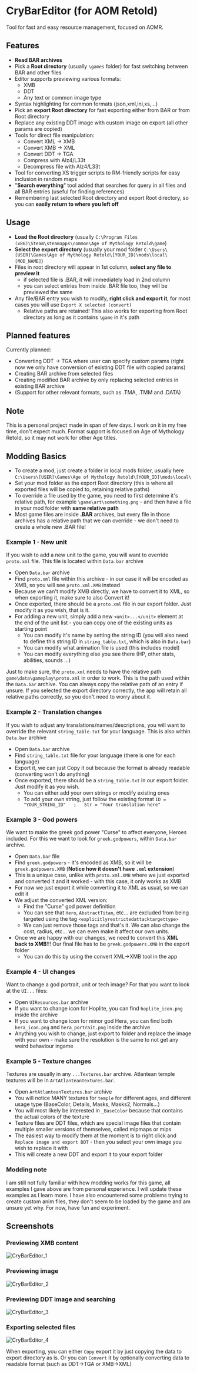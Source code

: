 # CryBarEditor (for AOM Retold)
Tool for fast and easy resource management, focused on AOMR.

## Features
- **Read BAR archives**
- Pick a **Root directory** (usually `\games` folder) for fast switching between BAR and other files
- Editor supports previewing various formats:
  - XMB
  - DDT
  - Any text or common image type
- Syntax highlighting for common formats (json,xml,ini,xs,...)
- Pick an **export Root directory** for fast exporting either from BAR or from Root directory
- Replace any existing DDT image with custom image on export (all other params are copied)
- Tools for direct file manipulation:
  - Convert XML -> XMB
  - Convert XMB -> XML
  - Convert DDT -> TGA
  - Compress with Alz4/L33t
  - Decompress file with Alz4/L33t
- Tool for converting XS trigger scripts to RM-friendly scripts for easy inclusion in random maps
- "**Search everything**" tool added that searches for query in all files and all BAR entries (useful for finding references)
- Remembering last selected Root directory and export Root directory, so you can **easily return to where you left off**

## Usage
- **Load the Root directory** (usually `C:\Program Files (x86)\Steam\steamapps\common\Age of Mythology Retold\game`)
- **Select the export directory** (usually your mod folder `C:\Users\[USER]\Games\Age of Mythology Retold\[YOUR_ID]\mods\local\[MOD_NAME]`)
- Files in root directory will appear in 1st column, **select any file to preview it**
  - if selected file is .BAR, it will immediately load in 2nd column
  - you can select entries from inside .BAR file too, they will be previewed the same
- Any file/BAR entry you wish to modify, **right click and export it**, for most cases you will use `Export X selected (convert)`
  - Relative paths are retained! This also works for exporting from Root directory as long as it contains `\game` in it's path
   
## Planned features
Currently planned:
- Converting DDT -> TGA where user can specify custom params (right now we only have conversion of existing DDT file with copied params)
- Creating BAR archive from selected files
- Creating modified BAR archive by only replacing selected entries in existing BAR archive
- (Support for other relevant formats, such as .TMA, .TMM and .DATA)

## Note
This is a personal project made in span of few days. I work on it in my free time, don't expect much.
Format support is focused on Age of Mythology Retold, so it may not work for other Age titles.

## Modding Basics
- To create a mod, just create a folder in local mods folder, usually here `C:\Users\[USER]\Games\Age of Mythology Retold\[YOUR_ID]\mods\local\`
- Set your mod folder as the export Root directory (this is where all exported files will be copied to, retaining relative paths)
- To override a file used by the game, you need to first determine it's relative path, for example `\game\art\something.png` - and then have a file in your mod folder with **same relative path**
- Most game files are inside **.BAR** archives, but every file in those archives has a relative path that we can override - we don't need to create a whole new .BAR file!

### Example 1 - New unit
If you wish to add a new unit to the game, you will want to override `proto.xml` file. This file is located within `Data.bar` archive
- Open `Data.bar` archive 
- Find `proto.xml` file within this archive - in our case it will be encoded as XMB, so you will see `proto.xml.XMB` instead
- Because we can't modify XMB directly, we have to convert it to XML, so when exporting it, make sure to also Convert it!
- Once exported, there should be a `proto.xml` file in our export folder. Just modify it as you wish, that is it.
- For adding a new unit, simply add a new `<unit>...</unit>` element at the end of the unit list - you can copy one of the existing units as starting point
  - You can modify it's name by setting the string ID (you will also need to define this string ID in `string_table.txt`, which is also in `Data.bar`)
  - You can modify what animation file is used (this includes model)
  - You can modify everything else you see there (HP, other stats, abilities, sounds ...)

Just to make sure, the `proto.xml` needs to have the relative path `game\data\gameplay\proto.xml` in order to work. This is the path used within the `Data.bar` archive.
You can always copy the relative path of an entry if unsure. If you selected the export directory correctly, the app will retain all relative paths correctly, so you don't need to worry about it.

### Example 2 - Translation changes
If you wish to adjust any translations/names/descriptions, you will want to override the relevant `string_table.txt` for your language. This is also within `Data.bar` archive
- Open `Data.bar` archive
- Find `string_table.txt` file for your language (there is one for each language)
- Export it, we can just Copy it out because the format is already readable (converting won't do anything)
- Once exported, there should be a `string_table.txt` in our export folder. Just modify it as you wish.
  - You can either add your own strings or modify existing ones
  - To add your own string, just follow the existing format `ID = "YOUR_STRING_ID"   ;   Str = "Your translation here"`

### Example 3 - God powers
We want to make the greek god power "Curse" to affect everyone, Heroes included.
For this we want to look for `greek.godpowers`, within `Data.bar` archive.
- Open `Data.bar` file
- Find `greek.godpowers` - it's encoded as XMB, so it will be `greek.godpowers.XMB` (**Notice how it doesn't have `.xml` extension**)
- This is a unique case, unlike with `proto.xml.XMB` where we just exported and converted it and it worked - with this case, it only works as XMB
- For now we just export it while converting it to XML as usual, so we can edit it
- We adjust the converted XML version:
  - Find the "Curse" god power definition
  - You can see that `Hero`, `AbstractTitan`, etc... are excluded from being targeted using the tag `<explicitlyrestrictedattacktargettype>`
  - We can just remove those tags and that's it. We can also change the cost, radius, etc... we can even make it affect our own units.
- Once we are happy with our changes, we need to convert this **XML back to XMB**!!! Our final file has to be `greek.godpowers.XMB` in the export folder
  - You can do this by using the convert XML->XMB tool in the app
 
### Example 4 - UI changes
Want to change a god portrait, unit or tech image? For that you want to look at the `UI...` files:
- Open `UIResources.bar` archive
- If you want to change icon for Hoplite, you can find `hoplite_icon.png` inside the archive
- If you want to change icon for minor god Hera, you can find both `hera_icon.png` and `hera_portrait.png` inside the archive
- Anything you wish to change, just export to folder and replace the image with your own - make sure the resolution is the same to not get any weird behaviour ingame

### Example 5 - Texture changes
Textures are usually in any `...Textures.bar` archive. Atlantean temple textures will be in `ArtAtlanteanTextures.bar`.
- Open `ArtAtlanteanTextures.bar` archive
- You will notice MANY textures for `temple` for different ages, and different usage type (BaseColor, Details, Masks, Masks2, Normals...)
- You will most likely be interested in `_BaseColor` because that contains the actual colors of the texture
- Texture files are DDT files, which are special image files that contain multiple smaller versions of themselves, called mipmaps or mips
- The easiest way to modify them at the moment is to right click and `Replace image and export DDT` - then you select your own image you wish to replace it with
- This will create a new DDT and export it to your export folder

### Modding note
I am still not fully familiar with how modding works for this game, all examples I gave above are from personal experience.
I will update these examples as I learn more. I have also encountered some problems trying to create custom anim files, they don't seem to be loaded by the game
and am unsure yet why. For now, have fun and experiment.

## Screenshots
### Previewing XMB content
![CryBarEditor_1](https://assets.cryshana.me/34Cmg3iPHLA9.png)
### Previewing image
![CryBarEditor_2](https://assets.cryshana.me/g18ndgdKDzLQ.png)
### Previewing DDT image and searching
![CryBarEditor_3](https://assets.cryshana.me/okCtQiWGpAlx.png)
### Exporting selected files
![CryBarEditor_4](https://assets.cryshana.me/pOaZBwQHtRsN.png)

When exporting, you can either `Copy` export it by just copying the data to export directory as is.
Or you can `Convert` it by optionally converting data to readable format (such as DDT->TGA or XMB->XML)
